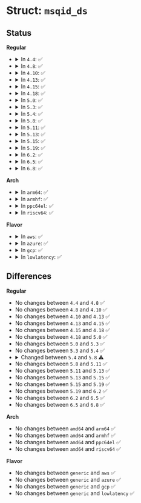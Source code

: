 # Struct: <code>msqid_ds</code>

## Status
<b>Regular</b>
<ul>
<li>
<details>
<summary>In <code>4.4</code>: ✅</summary>

```c
struct msqid_ds {
    struct ipc_perm msg_perm;
    struct msg *msg_first;
    struct msg *msg_last;
    __kernel_time_t msg_stime;
    __kernel_time_t msg_rtime;
    __kernel_time_t msg_ctime;
    long unsigned int msg_lcbytes;
    long unsigned int msg_lqbytes;
    short unsigned int msg_cbytes;
    short unsigned int msg_qnum;
    short unsigned int msg_qbytes;
    __kernel_ipc_pid_t msg_lspid;
    __kernel_ipc_pid_t msg_lrpid;
};
```
</details>
</li>
<li>
<details>
<summary>In <code>4.8</code>: ✅</summary>

```c
struct msqid_ds {
    struct ipc_perm msg_perm;
    struct msg *msg_first;
    struct msg *msg_last;
    __kernel_time_t msg_stime;
    __kernel_time_t msg_rtime;
    __kernel_time_t msg_ctime;
    long unsigned int msg_lcbytes;
    long unsigned int msg_lqbytes;
    short unsigned int msg_cbytes;
    short unsigned int msg_qnum;
    short unsigned int msg_qbytes;
    __kernel_ipc_pid_t msg_lspid;
    __kernel_ipc_pid_t msg_lrpid;
};
```
</details>
</li>
<li>
<details>
<summary>In <code>4.10</code>: ✅</summary>

```c
struct msqid_ds {
    struct ipc_perm msg_perm;
    struct msg *msg_first;
    struct msg *msg_last;
    __kernel_time_t msg_stime;
    __kernel_time_t msg_rtime;
    __kernel_time_t msg_ctime;
    long unsigned int msg_lcbytes;
    long unsigned int msg_lqbytes;
    short unsigned int msg_cbytes;
    short unsigned int msg_qnum;
    short unsigned int msg_qbytes;
    __kernel_ipc_pid_t msg_lspid;
    __kernel_ipc_pid_t msg_lrpid;
};
```
</details>
</li>
<li>
<details>
<summary>In <code>4.13</code>: ✅</summary>

```c
struct msqid_ds {
    struct ipc_perm msg_perm;
    struct msg *msg_first;
    struct msg *msg_last;
    __kernel_time_t msg_stime;
    __kernel_time_t msg_rtime;
    __kernel_time_t msg_ctime;
    long unsigned int msg_lcbytes;
    long unsigned int msg_lqbytes;
    short unsigned int msg_cbytes;
    short unsigned int msg_qnum;
    short unsigned int msg_qbytes;
    __kernel_ipc_pid_t msg_lspid;
    __kernel_ipc_pid_t msg_lrpid;
};
```
</details>
</li>
<li>
<details>
<summary>In <code>4.15</code>: ✅</summary>

```c
struct msqid_ds {
    struct ipc_perm msg_perm;
    struct msg *msg_first;
    struct msg *msg_last;
    __kernel_time_t msg_stime;
    __kernel_time_t msg_rtime;
    __kernel_time_t msg_ctime;
    long unsigned int msg_lcbytes;
    long unsigned int msg_lqbytes;
    short unsigned int msg_cbytes;
    short unsigned int msg_qnum;
    short unsigned int msg_qbytes;
    __kernel_ipc_pid_t msg_lspid;
    __kernel_ipc_pid_t msg_lrpid;
};
```
</details>
</li>
<li>
<details>
<summary>In <code>4.18</code>: ✅</summary>

```c
struct msqid_ds {
    struct ipc_perm msg_perm;
    struct msg *msg_first;
    struct msg *msg_last;
    __kernel_time_t msg_stime;
    __kernel_time_t msg_rtime;
    __kernel_time_t msg_ctime;
    long unsigned int msg_lcbytes;
    long unsigned int msg_lqbytes;
    short unsigned int msg_cbytes;
    short unsigned int msg_qnum;
    short unsigned int msg_qbytes;
    __kernel_ipc_pid_t msg_lspid;
    __kernel_ipc_pid_t msg_lrpid;
};
```
</details>
</li>
<li>
<details>
<summary>In <code>5.0</code>: ✅</summary>

```c
struct msqid_ds {
    struct ipc_perm msg_perm;
    struct msg *msg_first;
    struct msg *msg_last;
    __kernel_time_t msg_stime;
    __kernel_time_t msg_rtime;
    __kernel_time_t msg_ctime;
    long unsigned int msg_lcbytes;
    long unsigned int msg_lqbytes;
    short unsigned int msg_cbytes;
    short unsigned int msg_qnum;
    short unsigned int msg_qbytes;
    __kernel_ipc_pid_t msg_lspid;
    __kernel_ipc_pid_t msg_lrpid;
};
```
</details>
</li>
<li>
<details>
<summary>In <code>5.3</code>: ✅</summary>

```c
struct msqid_ds {
    struct ipc_perm msg_perm;
    struct msg *msg_first;
    struct msg *msg_last;
    __kernel_time_t msg_stime;
    __kernel_time_t msg_rtime;
    __kernel_time_t msg_ctime;
    long unsigned int msg_lcbytes;
    long unsigned int msg_lqbytes;
    short unsigned int msg_cbytes;
    short unsigned int msg_qnum;
    short unsigned int msg_qbytes;
    __kernel_ipc_pid_t msg_lspid;
    __kernel_ipc_pid_t msg_lrpid;
};
```
</details>
</li>
<li>
<details>
<summary>In <code>5.4</code>: ✅</summary>

```c
struct msqid_ds {
    struct ipc_perm msg_perm;
    struct msg *msg_first;
    struct msg *msg_last;
    __kernel_time_t msg_stime;
    __kernel_time_t msg_rtime;
    __kernel_time_t msg_ctime;
    long unsigned int msg_lcbytes;
    long unsigned int msg_lqbytes;
    short unsigned int msg_cbytes;
    short unsigned int msg_qnum;
    short unsigned int msg_qbytes;
    __kernel_ipc_pid_t msg_lspid;
    __kernel_ipc_pid_t msg_lrpid;
};
```
</details>
</li>
<li>
<details>
<summary>In <code>5.8</code>: ✅</summary>

```c
struct msqid_ds {
    struct ipc_perm msg_perm;
    struct msg *msg_first;
    struct msg *msg_last;
    __kernel_old_time_t msg_stime;
    __kernel_old_time_t msg_rtime;
    __kernel_old_time_t msg_ctime;
    long unsigned int msg_lcbytes;
    long unsigned int msg_lqbytes;
    short unsigned int msg_cbytes;
    short unsigned int msg_qnum;
    short unsigned int msg_qbytes;
    __kernel_ipc_pid_t msg_lspid;
    __kernel_ipc_pid_t msg_lrpid;
};
```
</details>
</li>
<li>
<details>
<summary>In <code>5.11</code>: ✅</summary>

```c
struct msqid_ds {
    struct ipc_perm msg_perm;
    struct msg *msg_first;
    struct msg *msg_last;
    __kernel_old_time_t msg_stime;
    __kernel_old_time_t msg_rtime;
    __kernel_old_time_t msg_ctime;
    long unsigned int msg_lcbytes;
    long unsigned int msg_lqbytes;
    short unsigned int msg_cbytes;
    short unsigned int msg_qnum;
    short unsigned int msg_qbytes;
    __kernel_ipc_pid_t msg_lspid;
    __kernel_ipc_pid_t msg_lrpid;
};
```
</details>
</li>
<li>
<details>
<summary>In <code>5.13</code>: ✅</summary>

```c
struct msqid_ds {
    struct ipc_perm msg_perm;
    struct msg *msg_first;
    struct msg *msg_last;
    __kernel_old_time_t msg_stime;
    __kernel_old_time_t msg_rtime;
    __kernel_old_time_t msg_ctime;
    long unsigned int msg_lcbytes;
    long unsigned int msg_lqbytes;
    short unsigned int msg_cbytes;
    short unsigned int msg_qnum;
    short unsigned int msg_qbytes;
    __kernel_ipc_pid_t msg_lspid;
    __kernel_ipc_pid_t msg_lrpid;
};
```
</details>
</li>
<li>
<details>
<summary>In <code>5.15</code>: ✅</summary>

```c
struct msqid_ds {
    struct ipc_perm msg_perm;
    struct msg *msg_first;
    struct msg *msg_last;
    __kernel_old_time_t msg_stime;
    __kernel_old_time_t msg_rtime;
    __kernel_old_time_t msg_ctime;
    long unsigned int msg_lcbytes;
    long unsigned int msg_lqbytes;
    short unsigned int msg_cbytes;
    short unsigned int msg_qnum;
    short unsigned int msg_qbytes;
    __kernel_ipc_pid_t msg_lspid;
    __kernel_ipc_pid_t msg_lrpid;
};
```
</details>
</li>
<li>
<details>
<summary>In <code>5.19</code>: ✅</summary>

```c
struct msqid_ds {
    struct ipc_perm msg_perm;
    struct msg *msg_first;
    struct msg *msg_last;
    __kernel_old_time_t msg_stime;
    __kernel_old_time_t msg_rtime;
    __kernel_old_time_t msg_ctime;
    long unsigned int msg_lcbytes;
    long unsigned int msg_lqbytes;
    short unsigned int msg_cbytes;
    short unsigned int msg_qnum;
    short unsigned int msg_qbytes;
    __kernel_ipc_pid_t msg_lspid;
    __kernel_ipc_pid_t msg_lrpid;
};
```
</details>
</li>
<li>
<details>
<summary>In <code>6.2</code>: ✅</summary>

```c
struct msqid_ds {
    struct ipc_perm msg_perm;
    struct msg *msg_first;
    struct msg *msg_last;
    __kernel_old_time_t msg_stime;
    __kernel_old_time_t msg_rtime;
    __kernel_old_time_t msg_ctime;
    long unsigned int msg_lcbytes;
    long unsigned int msg_lqbytes;
    short unsigned int msg_cbytes;
    short unsigned int msg_qnum;
    short unsigned int msg_qbytes;
    __kernel_ipc_pid_t msg_lspid;
    __kernel_ipc_pid_t msg_lrpid;
};
```
</details>
</li>
<li>
<details>
<summary>In <code>6.5</code>: ✅</summary>

```c
struct msqid_ds {
    struct ipc_perm msg_perm;
    struct msg *msg_first;
    struct msg *msg_last;
    __kernel_old_time_t msg_stime;
    __kernel_old_time_t msg_rtime;
    __kernel_old_time_t msg_ctime;
    long unsigned int msg_lcbytes;
    long unsigned int msg_lqbytes;
    short unsigned int msg_cbytes;
    short unsigned int msg_qnum;
    short unsigned int msg_qbytes;
    __kernel_ipc_pid_t msg_lspid;
    __kernel_ipc_pid_t msg_lrpid;
};
```
</details>
</li>
<li>
<details>
<summary>In <code>6.8</code>: ✅</summary>

```c
struct msqid_ds {
    struct ipc_perm msg_perm;
    struct msg *msg_first;
    struct msg *msg_last;
    __kernel_old_time_t msg_stime;
    __kernel_old_time_t msg_rtime;
    __kernel_old_time_t msg_ctime;
    long unsigned int msg_lcbytes;
    long unsigned int msg_lqbytes;
    short unsigned int msg_cbytes;
    short unsigned int msg_qnum;
    short unsigned int msg_qbytes;
    __kernel_ipc_pid_t msg_lspid;
    __kernel_ipc_pid_t msg_lrpid;
};
```
</details>
</li>
</ul>
<b>Arch</b>
<ul>
<li>
<details>
<summary>In <code>arm64</code>: ✅</summary>

```c
struct msqid_ds {
    struct ipc_perm msg_perm;
    struct msg *msg_first;
    struct msg *msg_last;
    __kernel_time_t msg_stime;
    __kernel_time_t msg_rtime;
    __kernel_time_t msg_ctime;
    long unsigned int msg_lcbytes;
    long unsigned int msg_lqbytes;
    short unsigned int msg_cbytes;
    short unsigned int msg_qnum;
    short unsigned int msg_qbytes;
    __kernel_ipc_pid_t msg_lspid;
    __kernel_ipc_pid_t msg_lrpid;
};
```
</details>
</li>
<li>
<details>
<summary>In <code>armhf</code>: ✅</summary>

```c
struct msqid_ds {
    struct ipc_perm msg_perm;
    struct msg *msg_first;
    struct msg *msg_last;
    __kernel_time_t msg_stime;
    __kernel_time_t msg_rtime;
    __kernel_time_t msg_ctime;
    long unsigned int msg_lcbytes;
    long unsigned int msg_lqbytes;
    short unsigned int msg_cbytes;
    short unsigned int msg_qnum;
    short unsigned int msg_qbytes;
    __kernel_ipc_pid_t msg_lspid;
    __kernel_ipc_pid_t msg_lrpid;
};
```
</details>
</li>
<li>
<details>
<summary>In <code>ppc64el</code>: ✅</summary>

```c
struct msqid_ds {
    struct ipc_perm msg_perm;
    struct msg *msg_first;
    struct msg *msg_last;
    __kernel_time_t msg_stime;
    __kernel_time_t msg_rtime;
    __kernel_time_t msg_ctime;
    long unsigned int msg_lcbytes;
    long unsigned int msg_lqbytes;
    short unsigned int msg_cbytes;
    short unsigned int msg_qnum;
    short unsigned int msg_qbytes;
    __kernel_ipc_pid_t msg_lspid;
    __kernel_ipc_pid_t msg_lrpid;
};
```
</details>
</li>
<li>
<details>
<summary>In <code>riscv64</code>: ✅</summary>

```c
struct msqid_ds {
    struct ipc_perm msg_perm;
    struct msg *msg_first;
    struct msg *msg_last;
    __kernel_time_t msg_stime;
    __kernel_time_t msg_rtime;
    __kernel_time_t msg_ctime;
    long unsigned int msg_lcbytes;
    long unsigned int msg_lqbytes;
    short unsigned int msg_cbytes;
    short unsigned int msg_qnum;
    short unsigned int msg_qbytes;
    __kernel_ipc_pid_t msg_lspid;
    __kernel_ipc_pid_t msg_lrpid;
};
```
</details>
</li>
</ul>
<b>Flavor</b>
<ul>
<li>
<details>
<summary>In <code>aws</code>: ✅</summary>

```c
struct msqid_ds {
    struct ipc_perm msg_perm;
    struct msg *msg_first;
    struct msg *msg_last;
    __kernel_time_t msg_stime;
    __kernel_time_t msg_rtime;
    __kernel_time_t msg_ctime;
    long unsigned int msg_lcbytes;
    long unsigned int msg_lqbytes;
    short unsigned int msg_cbytes;
    short unsigned int msg_qnum;
    short unsigned int msg_qbytes;
    __kernel_ipc_pid_t msg_lspid;
    __kernel_ipc_pid_t msg_lrpid;
};
```
</details>
</li>
<li>
<details>
<summary>In <code>azure</code>: ✅</summary>

```c
struct msqid_ds {
    struct ipc_perm msg_perm;
    struct msg *msg_first;
    struct msg *msg_last;
    __kernel_time_t msg_stime;
    __kernel_time_t msg_rtime;
    __kernel_time_t msg_ctime;
    long unsigned int msg_lcbytes;
    long unsigned int msg_lqbytes;
    short unsigned int msg_cbytes;
    short unsigned int msg_qnum;
    short unsigned int msg_qbytes;
    __kernel_ipc_pid_t msg_lspid;
    __kernel_ipc_pid_t msg_lrpid;
};
```
</details>
</li>
<li>
<details>
<summary>In <code>gcp</code>: ✅</summary>

```c
struct msqid_ds {
    struct ipc_perm msg_perm;
    struct msg *msg_first;
    struct msg *msg_last;
    __kernel_time_t msg_stime;
    __kernel_time_t msg_rtime;
    __kernel_time_t msg_ctime;
    long unsigned int msg_lcbytes;
    long unsigned int msg_lqbytes;
    short unsigned int msg_cbytes;
    short unsigned int msg_qnum;
    short unsigned int msg_qbytes;
    __kernel_ipc_pid_t msg_lspid;
    __kernel_ipc_pid_t msg_lrpid;
};
```
</details>
</li>
<li>
<details>
<summary>In <code>lowlatency</code>: ✅</summary>

```c
struct msqid_ds {
    struct ipc_perm msg_perm;
    struct msg *msg_first;
    struct msg *msg_last;
    __kernel_time_t msg_stime;
    __kernel_time_t msg_rtime;
    __kernel_time_t msg_ctime;
    long unsigned int msg_lcbytes;
    long unsigned int msg_lqbytes;
    short unsigned int msg_cbytes;
    short unsigned int msg_qnum;
    short unsigned int msg_qbytes;
    __kernel_ipc_pid_t msg_lspid;
    __kernel_ipc_pid_t msg_lrpid;
};
```
</details>
</li>
</ul>

## Differences
<b>Regular</b>
<ul>
<li>
No changes between <code>4.4</code> and <code>4.8</code> ✅
</li>
<li>
No changes between <code>4.8</code> and <code>4.10</code> ✅
</li>
<li>
No changes between <code>4.10</code> and <code>4.13</code> ✅
</li>
<li>
No changes between <code>4.13</code> and <code>4.15</code> ✅
</li>
<li>
No changes between <code>4.15</code> and <code>4.18</code> ✅
</li>
<li>
No changes between <code>4.18</code> and <code>5.0</code> ✅
</li>
<li>
No changes between <code>5.0</code> and <code>5.3</code> ✅
</li>
<li>
No changes between <code>5.3</code> and <code>5.4</code> ✅
</li>
<li>
<details>
<summary>Changed between <code>5.4</code> and <code>5.8</code> ⚠️</summary>
<ul>
<li>
<b>Field type changed. </b>
<code>__kernel_time_t msg_stime</code> ➡️ <code>__kernel_old_time_t msg_stime</code>
</li>
<li>
<b>Field type changed. </b>
<code>__kernel_time_t msg_rtime</code> ➡️ <code>__kernel_old_time_t msg_rtime</code>
</li>
<li>
<b>Field type changed. </b>
<code>__kernel_time_t msg_ctime</code> ➡️ <code>__kernel_old_time_t msg_ctime</code>
</li>
</ul>
</details>
</li>
<li>
No changes between <code>5.8</code> and <code>5.11</code> ✅
</li>
<li>
No changes between <code>5.11</code> and <code>5.13</code> ✅
</li>
<li>
No changes between <code>5.13</code> and <code>5.15</code> ✅
</li>
<li>
No changes between <code>5.15</code> and <code>5.19</code> ✅
</li>
<li>
No changes between <code>5.19</code> and <code>6.2</code> ✅
</li>
<li>
No changes between <code>6.2</code> and <code>6.5</code> ✅
</li>
<li>
No changes between <code>6.5</code> and <code>6.8</code> ✅
</li>
</ul>
<b>Arch</b>
<ul>
<li>
No changes between <code>amd64</code> and <code>arm64</code> ✅
</li>
<li>
No changes between <code>amd64</code> and <code>armhf</code> ✅
</li>
<li>
No changes between <code>amd64</code> and <code>ppc64el</code> ✅
</li>
<li>
No changes between <code>amd64</code> and <code>riscv64</code> ✅
</li>
</ul>
<b>Flavor</b>
<ul>
<li>
No changes between <code>generic</code> and <code>aws</code> ✅
</li>
<li>
No changes between <code>generic</code> and <code>azure</code> ✅
</li>
<li>
No changes between <code>generic</code> and <code>gcp</code> ✅
</li>
<li>
No changes between <code>generic</code> and <code>lowlatency</code> ✅
</li>
</ul>
